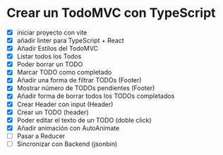 # Crear un TodoMVC con TypeScript

- [x] iniciar proyecto con vite
- [x] añadir linter para TypeScript + React
- [x] Añadir Estilos del TodoMVC
- [x] Listar todos los Todos
- [x] Poder borrar un TODO
- [x] Marcar TODO como completado
- [x] Añadir una forma de filtrar TODOs (Footer)
- [x] Mostrar número de TODOs pendientes (Footer)
- [x] Añadir forma de borrar todos los TODOs completados
- [x] Crear Header con input (Header)
- [x] Crear un TODO (header)
- [x] Poder editar el texto de un TODO (doble click)
- [x] Añadir animación con AutoAnimate
- [ ] Pasar a Reducer
- [ ] Sincronizar con Backend (jsonbin)
